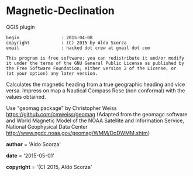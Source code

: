 # Magnetic-Declination
QGIS plugin
```
begin                : 2015-04-08
copyright            : (C) 2015 by Aldo Scorza
email                : hacked dot crew at gmail dot com
```
```
This program is free software; you can redistribute it and/or modify
it under the terms of the GNU General Public License as published by
the Free Software Foundation; either version 2 of the License, or   
(at your option) any later version.
```
Calculates the magnetic heading from a true geographic heading and vice versa.
Impress on map a  Nautical Compass Rose (non conformal) with the values obtained.


Use "geomag package"
by Christopher Weiss 
https://github.com/cmweiss/geomag
(Adapted from the geomagc software and World Magnetic Model of the NOAA Satellite and Information Service, National Geophysical Data Center
http://www.ngdc.noaa.gov/geomag/WMM/DoDWMM.shtm)


__author__ = 'Aldo Scorza'

__date__ = '2015-05-01'

__copyright__ = '(C) 2015, Aldo Scorza'
